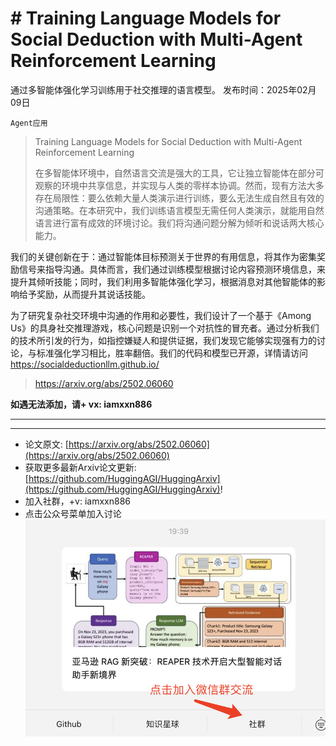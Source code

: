# # Training Language Models for Social Deduction with Multi-Agent Reinforcement Learning
通过多智能体强化学习训练用于社交推理的语言模型。
发布时间：2025年02月09日

`Agent应用`
> Training Language Models for Social Deduction with Multi-Agent Reinforcement Learning
>
> 在多智能体环境中，自然语言交流是强大的工具，它让独立智能体在部分可观察的环境中共享信息，并实现与人类的零样本协调。然而，现有方法大多存在局限性：要么依赖大量人类演示进行训练，要么无法生成自然且有效的沟通策略。在本研究中，我们训练语言模型无需任何人类演示，就能用自然语言进行富有成效的环境讨论。我们将沟通问题分解为倾听和说话两大核心能力。

我们的关键创新在于：通过智能体目标预测关于世界的有用信息，将其作为密集奖励信号来指导沟通。具体而言，我们通过训练模型根据讨论内容预测环境信息，来提升其倾听技能；同时，我们利用多智能体强化学习，根据消息对其他智能体的影响给予奖励，从而提升其说话技能。

为了研究复杂社交环境中沟通的作用和必要性，我们设计了一个基于《Among Us》的具身社交推理游戏，核心问题是识别一个对抗性的冒充者。通过分析我们的技术所引发的行为，如指控嫌疑人和提供证据，我们发现它能够实现强有力的讨论，与标准强化学习相比，胜率翻倍。我们的代码和模型已开源，详情请访问 https://socialdeductionllm.github.io/
>
> https://arxiv.org/abs/2502.06060

**如遇无法添加，请+ vx: iamxxn886**
<hr />


<hr />

- 论文原文: [https://arxiv.org/abs/2502.06060](https://arxiv.org/abs/2502.06060)
- 获取更多最新Arxiv论文更新: [https://github.com/HuggingAGI/HuggingArxiv](https://github.com/HuggingAGI/HuggingArxiv)!
- 加入社群，+v: iamxxn886
- 点击公众号菜单加入讨论
![](https://raw.githubusercontent.com/HuggingAGI/wx_assets/main/2024/07/31/1722434818326-94339e92-22f1-4472-9d27-fed232f70b5d.jpeg)